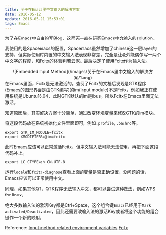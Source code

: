```yaml
---
title: 关于在Emacs里中文输入的解决方案
date: 2016-05-12
update: 2016-05-21 15:53:01
tags: Emacs
---
```


为了在Emacs中自由的写Blog，这两天一直在研究Emacs中文输入的solution。

我使用的是Spacemacs的配置，Spacemacs虽然增加了chinese这一层layer的支持，但实际使用时内置的中文输入法表现非常差，完全是让老外能偶尔写一两个中文字的程度，和Fcitx的体验判若云泥。最后决定了使用Fcitx作为输入法。
<center>
![Embedded Input Method](/images/关于在Emacs里中文输入的解决方案/1.png) 
</center>
在Emacs里面，Fcitx是无法激活的。查阅了Fcitx的文档后发现是GTK程序(Emacs的图形界面是由GTK编写)的im(input module)不是Fcitx，例如我正在使用系统是Ubuntu16.04，此时GTK默认的im是ibus。所以Fcitx在Emacs里面无法激活。

<!--more-->

知道原因后，其实解决方案十分简单，通过改变环境变量来修改GTK的im模块。

将这段代码放在系统初始化文件里面即可，例如`.profile`, `.bashrc`等。

```
export GTK_IM_MODULE=fcitx
export XMODIFIERS=@im=fcitx
```

此时Emacs应该可以正常激活Fcitx，但中文输入法可能无法使用，再把下面这段代码补上。

```
export LC_CTYPE=zh_CN.UTF-8
```

运行`locale`和`fcitx-diagnose`查看上面的变量是否正确设置，没问题的话，Emacs应该可以正常使用中文。


同理，如果其他QT，QTK程序无法输入中文，都可以尝试这种做法，例如WPS for linux。

绝大多数输入法的激活Key都是Ctrl+Space，这个组合键`Emacs`已经用于`Mark activated/Deactivated`，因此还需要改输入法的激活Key或者将这个功能的组合键作一个新的映射。

Reference:
    [Input method related environment variables](https://fcitx-im.org/wiki/Input_method_related_environment_variables) 
    [Fcitx](https://wiki.gentoo.org/wiki/Fcitx) 


